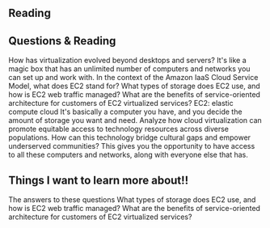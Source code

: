 ## Reading 

## Questions & Reading 

How has virtualization evolved beyond desktops and servers?
It's like a magic box that has an unlimited number of computers and networks you can set up and work with.
In the context of the Amazon IaaS Cloud Service Model, what does EC2 stand for? What types of storage does EC2 use, and how is EC2 web traffic managed? What are the benefits of service-oriented architecture for customers of EC2 virtualized services?
EC2: elastic compute cloud It's basically a computer you have, and you decide the amount of storage you want and need.
Analyze how cloud virtualization can promote equitable access to technology resources across diverse populations. How can this technology bridge cultural gaps and empower underserved communities?
This gives you the opportunity to have access to all these computers and networks, along with everyone else that has.

## Things I want to learn more about!!

The answers to these questions
What types of storage does EC2 use, and how is EC2 web traffic managed?
What are the benefits of service-oriented architecture for customers of EC2 virtualized services?

